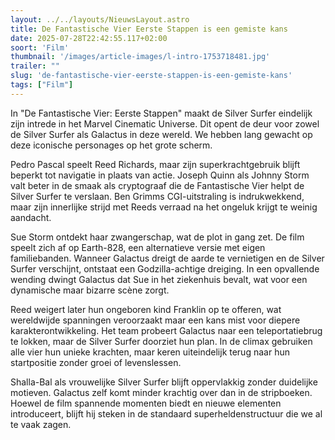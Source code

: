 ```yaml
---
layout: ../../layouts/NieuwsLayout.astro
title: De Fantastische Vier Eerste Stappen is een gemiste kans
date: 2025-07-28T22:42:55.117+02:00
soort: 'Film'
thumbnail: '/images/article-images/l-intro-1753718481.jpg'
trailer: ""
slug: 'de-fantastische-vier-eerste-stappen-is-een-gemiste-kans'
tags: ["Film"]
---
```


In "De Fantastische Vier: Eerste Stappen" maakt de Silver Surfer eindelijk zijn
intrede in het Marvel Cinematic Universe. Dit opent de deur voor zowel de Silver
Surfer als Galactus in deze wereld. We hebben lang gewacht op deze iconische
personages op het grote scherm.

Pedro Pascal speelt Reed Richards, maar zijn superkrachtgebruik blijft beperkt
tot navigatie in plaats van actie. Joseph Quinn als Johnny Storm valt beter in
de smaak als cryptograaf die de Fantastische Vier helpt de Silver Surfer te
verslaan. Ben Grimms CGI-uitstraling is indrukwekkend, maar zijn innerlijke
strijd met Reeds verraad na het ongeluk krijgt te weinig aandacht.

Sue Storm ontdekt haar zwangerschap, wat de plot in gang zet. De film speelt
zich af op Earth-828, een alternatieve versie met eigen familiebanden. Wanneer
Galactus dreigt de aarde te vernietigen en de Silver Surfer verschijnt, ontstaat
een Godzilla-achtige dreiging. In een opvallende wending dwingt Galactus dat Sue
in het ziekenhuis bevalt, wat voor een dynamische maar bizarre scène zorgt.

Reed weigert later hun ongeboren kind Franklin op te offeren, wat wereldwijde
spanningen veroorzaakt maar een kans mist voor diepere karakterontwikkeling. Het
team probeert Galactus naar een teleportatiebrug te lokken, maar de Silver
Surfer doorziet hun plan. In de climax gebruiken alle vier hun unieke krachten,
maar keren uiteindelijk terug naar hun startpositie zonder groei of
levenslessen.

Shalla-Bal als vrouwelijke Silver Surfer blijft oppervlakkig zonder duidelijke
motieven. Galactus zelf komt minder krachtig over dan in de stripboeken. Hoewel
de film spannende momenten biedt en nieuwe elementen introduceert, blijft hij
steken in de standaard superheldenstructuur die we al te vaak zagen.
